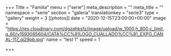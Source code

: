 +++
Title = "Familia"
menu = ["serie"]
meta_description = ""
meta_title = ""
namespace = "serie"
section = "galeria"
translationkey = "serie3"
type = "gallery"
weight = 3
[[photos]]
date = "2020-12-15T23:00:00+00:00"
image = "https://res.cloudinary.com/dgzqhksfz/image/upload/w_1000,h_800,c_limit,q_60/v1593085604/CATA%CC%81LOGO_CUALLADO%CC%81_EXPO_CANAL-117_gj29pb.jpg"
name = "test 1"
speed = 1

+++
